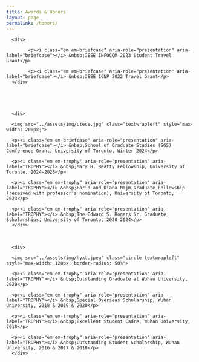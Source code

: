 ```yaml
---
title: Awards & Honors
layout: page
permalink: /honors/
---
```



<div>

      <div>
            
            <p><i class="em em-briefcase" aria-role="presentation" aria-label="briefcase"></i> &nbsp;IEEE INFOCOM 2023 Student Travel Grant</p>

            <p><i class="em em-briefcase" aria-role="presentation" aria-label="briefcase"></i> &nbsp;IEEE ICNP 2022 Travel Grant</p>
      </div>

   
     
 

      <div>

      <img src="../assets/img/utece.jpg" class="textwrapleft" style="max-width: 200px;">

      <p><i class="em em-briefcase" aria-role="presentation" aria-label="briefcase"></i> &nbsp;School of Graduate Studies (SGS) Conference Grant, University of Toronto, Winter 2024</p>

      <p><i class="em em-trophy" aria-role="presentation" aria-label="TROPHY"></i> &nbsp;Mary H. Beatty Fellowship, University of Toronto, 2024-2025</p>

      <p><i class="em em-trophy" aria-role="presentation" aria-label="TROPHY"></i> &nbsp;Farid and Diana Najm Graduate Fellowship (received with professor's nomination), University of Toronto, 2023</p>

      <p><i class="em em-trophy" aria-role="presentation" aria-label="TROPHY"></i> &nbsp;The Edward S. Rogers Sr. Graduate Scholarships, University of Toronto, 2020-2024</p>
      </div>

<br clear="all" />


      <div>

      <img src="../assets/img/hyxt.jpeg" class="circle textwrapleft" style="max-width: 120px; border-radius: 50%">

      <p><i class="em em-trophy" aria-role="presentation" aria-label="TROPHY"></i> &nbsp;Outstanding Graduate at Wuhan University, 2020</p>

      <p><i class="em em-trophy" aria-role="presentation" aria-label="TROPHY"></i> &nbsp;Special Overseas Scholarship, Wuhan University, 2018 & 2019 & 2020</p>

      <p><i class="em em-trophy" aria-role="presentation" aria-label="TROPHY"></i> &nbsp;Excellent Student Cadre, Wuhan University, 2018</p>

      <p><i class="em em-trophy" aria-role="presentation" aria-label="TROPHY"></i> &nbsp;Outstanding Student Scholarship, Wuhan University, 2016 & 2017 & 2018</p>
      </div>


</div>
